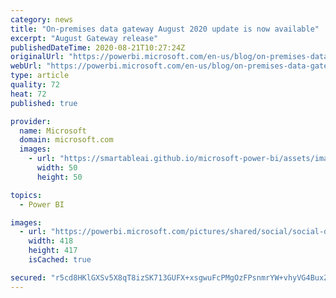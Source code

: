 ```yaml
---
category: news
title: "On-premises data gateway August 2020 update is now available"
excerpt: "August Gateway release"
publishedDateTime: 2020-08-21T10:27:24Z
originalUrl: "https://powerbi.microsoft.com/en-us/blog/on-premises-data-gateway-august-2020-update-is-now-available/"
webUrl: "https://powerbi.microsoft.com/en-us/blog/on-premises-data-gateway-august-2020-update-is-now-available/"
type: article
quality: 72
heat: 72
published: true

provider:
  name: Microsoft
  domain: microsoft.com
  images:
    - url: "https://smartableai.github.io/microsoft-power-bi/assets/images/organizations/microsoft.com-50x50.jpg"
      width: 50
      height: 50

topics:
  - Power BI

images:
  - url: "https://powerbi.microsoft.com/pictures/shared/social/social-default-image.png"
    width: 418
    height: 417
    isCached: true

secured: "r5cd8HKlGXSv5X8qT8izSK713GUFX+xsgwuFcPMgOzFPsnmrYW+vhyVG4BuxZ8Oyn0FpA02luWP9gV1uYhq8jeTLVbpJNO3PhYftwBJFHHrYD2xJ3OSj+bVlEUn1AdVGaGrnUNb7zQBXJ9gGI/HwkLyfurE1rwt5ssGK62n6jr9D0tquLdl+kUnJZBMX/RVx7c/7fMVTMGY17Bl21jawp664SPelnBecelVX7i59MbOvvTgm7JV8OOHwCeS/CXojgGfCLvL+eGVC1Q8x0uYiAo4RpeUVqLEQGwgMa1Op072p8qc604jOgLIKPUzrw25nE/6QWjo1t7790nvv3eFhKg==;y3cvM2FFva/I6tRf6VfJnA=="
---
```


